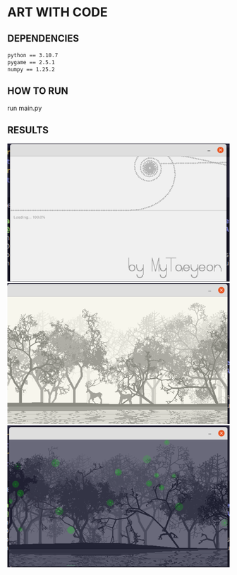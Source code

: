 # ART WITH CODE

## DEPENDENCIES
    python == 3.10.7
    pygame == 2.5.1
    numpy == 1.25.2

## HOW TO RUN
run main.py

## RESULTS
![loading](./demo/demo1.png)
![day](./demo/demo2.png)
![night](./demo/demo3.png)